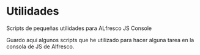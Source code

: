Utilidades
==========

Scripts de pequeñas utilidades para ALfresco JS Console

Guardo aquí algunos scripts que he utilizado para hacer alguna tarea en la consola de JS de Alfresco.
